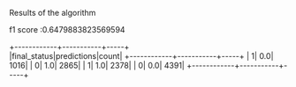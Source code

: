 
Results of the algorithm 

f1 score :0.6479883823569594   

+------------+-----------+-----+                                                
|final_status|predictions|count|
+------------+-----------+-----+
|           1|        0.0| 1016|
|           0|        1.0| 2865|
|           1|        1.0| 2378|
|           0|        0.0| 4391|
+------------+-----------+-----+

